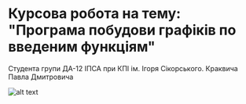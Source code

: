 # Курсова робота на тему: </br>"Програма побудови графіків по введеним функціям"
Студента групи ДА-12 ІПСА при КПІ ім. Ігоря Сікорського. Краквича Павла Дмитровича

![alt text](https://i.imgur.com/sjJhSnW.png)